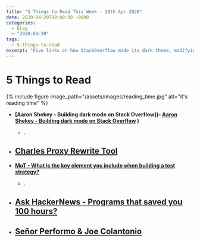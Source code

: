 ```yaml
---
title: "5 Things to Read This Week - 20th Apr 2020"
date: 2020-04-20T08:00:00 -0000
categories:
  - blog
  - "2020-04-20"
tags:
  - 5-things-to-read
excerpt: "Five links on how StackOverflow made its dark theme, modifying requests with Charles Proxy, time saving software, and the difference between Performance and Load Testing."
---
```


# 5 Things to Read

{% include figure image_path="/assets/images/reading_time.jpg" alt="it's reading time" %}

- **[Aaron Shekey - Building dark mode on Stack Overflow](- **[Aaron Shekey - Building dark mode on Stack Overflow](https://www.youtube.com/watch?v=o0MXE8Onkh4)**
)**
  - .


- **[Charles Proxy Rewrite Tool](https://embeddedbits.org/how-is-the-linux-kernel-tested/)**
  - 

- **[MoT - What is the key element you include when building a test strategy?](https://club.ministryoftesting.com/t/what-is-the-key-element-you-include-when-building-a-test-strategy/35406)**
  - .

- **[Ask HackerNews - Programs that saved you 100 hours?](https://news.ycombinator.com/item?id=22849208)**
  - 

- **[Señor Performo & Joe Colantonio](https://www.youtube.com/watch?v=hkqnh8Tj5CI)**
  - 
